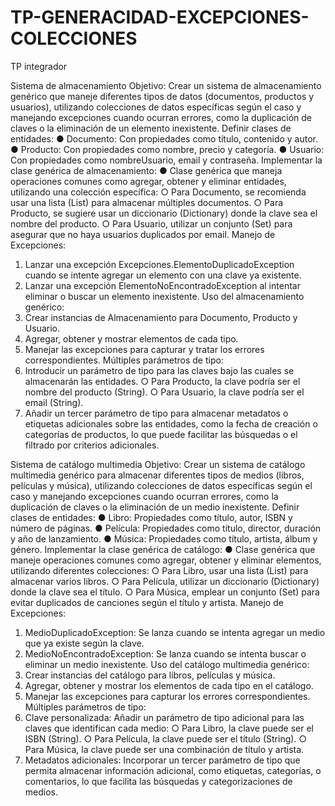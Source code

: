 # TP-GENERACIDAD-EXCEPCIONES-COLECCIONES
TP integrador

Sistema de almacenamiento
Objetivo: Crear un sistema de almacenamiento genérico que maneje diferentes tipos de
datos (documentos, productos y usuarios), utilizando colecciones de datos específicas
según el caso y manejando excepciones cuando ocurran errores, como la duplicación de
claves o la eliminación de un elemento inexistente.
Definir clases de entidades:
● Documento: Con propiedades como título, contenido y autor.
● Producto: Con propiedades como nombre, precio y categoría.
● Usuario: Con propiedades como nombreUsuario, email y contraseña.
Implementar la clase genérica de almacenamiento:
● Clase genérica que maneja operaciones comunes como agregar, obtener y
eliminar entidades, utilizando una colección específica:
○ Para Documento, se recomienda usar una lista (List) para almacenar
múltiples documentos.
○ Para Producto, se sugiere usar un diccionario (Dictionary) donde la
clave sea el nombre del producto.
○ Para Usuario, utilizar un conjunto (Set) para asegurar que no haya
usuarios duplicados por email.
Manejo de Excepciones:
1. Lanzar una excepción Excepciones.ElementoDuplicadoException cuando se intente agregar
un elemento con una clave ya existente.
2. Lanzar una excepción ElementoNoEncontradoException al intentar eliminar o
buscar un elemento inexistente.
Uso del almacenamiento genérico:
1. Crear instancias de Almacenamiento para Documento, Producto y Usuario.
2. Agregar, obtener y mostrar elementos de cada tipo.
3. Manejar las excepciones para capturar y tratar los errores correspondientes.
Múltiples parámetros de tipo:
1. Introducir un parámetro de tipo para las claves bajo las cuales se almacenarán las
entidades.
○ Para Producto, la clave podría ser el nombre del producto (String).
○ Para Usuario, la clave podría ser el email (String).
2. Añadir un tercer parámetro de tipo para almacenar metadatos o etiquetas
adicionales sobre las entidades, como la fecha de creación o categorías de
productos, lo que puede facilitar las búsquedas o el filtrado por criterios adicionales.


Sistema de catálogo multimedia
Objetivo: Crear un sistema de catálogo multimedia genérico para almacenar diferentes
tipos de medios (libros, películas y música), utilizando colecciones de datos específicas
según el caso y manejando excepciones cuando ocurran errores, como la duplicación de
claves o la eliminación de un medio inexistente.
Definir clases de entidades:
● Libro: Propiedades como título, autor, ISBN y número de páginas.
● Película: Propiedades como título, director, duración y año de
lanzamiento.
● Música: Propiedades como título, artista, álbum y género.
Implementar la clase genérica de catálogo:
● Clase genérica que maneje operaciones comunes como agregar, obtener y
eliminar elementos, utilizando diferentes colecciones:
○ Para Libro, usar una lista (List) para almacenar varios libros.
○ Para Película, utilizar un diccionario (Dictionary) donde la clave sea el
título.
○ Para Música, emplear un conjunto (Set) para evitar duplicados de
canciones según el título y artista.
Manejo de Excepciones:
1. MedioDuplicadoException: Se lanza cuando se intenta agregar un medio que
ya existe según la clave.
2. MedioNoEncontradoException: Se lanza cuando se intenta buscar o eliminar un
medio inexistente.
Uso del catálogo multimedia genérico:
1. Crear instancias del catálogo para libros, películas y música.
2. Agregar, obtener y mostrar los elementos de cada tipo en el catálogo.
3. Manejar las excepciones para capturar los errores correspondientes.
Múltiples parámetros de tipo:
1. Clave personalizada: Añadir un parámetro de tipo adicional para las claves que
identifican cada medio:
○ Para Libro, la clave puede ser el ISBN (String).
○ Para Película, la clave puede ser el título (String).
○ Para Música, la clave puede ser una combinación de título y artista.
2. Metadatos adicionales: Incorporar un tercer parámetro de tipo que permita
almacenar información adicional, como etiquetas, categorías, o comentarios, lo que
facilita las búsquedas y categorizaciones de medios.
